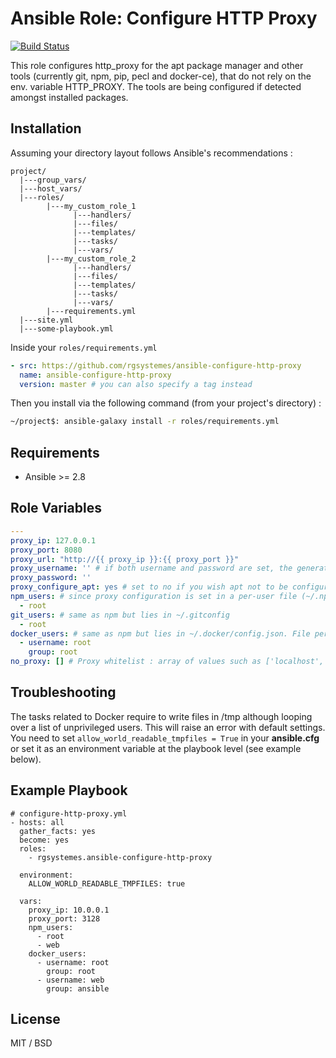 # Ansible Role: Configure HTTP Proxy

[![Build Status](https://travis-ci.com/rgsystemes/ansible-configure-http-proxy.svg?branch=master)](https://travis-ci.com/rgsystemes/ansible-configure-http-proxy)

This role configures http_proxy for the apt package manager and other tools (currently git, npm, pip, pecl and docker-ce), that do not rely on the env. variable HTTP_PROXY.
The tools are being configured if detected amongst installed packages.

## Installation

Assuming your directory layout follows Ansible's recommendations :
    
    project/
      |---group_vars/
      |---host_vars/
      |---roles/
            |---my_custom_role_1
                  |---handlers/
                  |---files/
                  |---templates/
                  |---tasks/
                  |---vars/
            |---my_custom_role_2
                  |---handlers/
                  |---files/
                  |---templates/
                  |---tasks/
                  |---vars/
            |---requirements.yml 
      |---site.yml
      |---some-playbook.yml

Inside your `roles/requirements.yml`

```yml
- src: https://github.com/rgsystemes/ansible-configure-http-proxy
  name: ansible-configure-http-proxy
  version: master # you can also specify a tag instead
```

Then you install via the following command (from your project's directory) : 
```bash
~/project$: ansible-galaxy install -r roles/requirements.yml
```

## Requirements

- Ansible >= 2.8

## Role Variables

```yml
---
proxy_ip: 127.0.0.1
proxy_port: 8080
proxy_url: "http://{{ proxy_ip }}:{{ proxy_port }}"
proxy_username: '' # if both username and password are set, the generated proxy_url variable will include them as follows : http://user:pass@host:port
proxy_password: ''
proxy_configure_apt: yes # set to no if you wish apt not to be configured by the role
npm_users: # since proxy configuration is set in a per-user file (~/.npmrc), the task needs to run for a list of users running npm commands on the host
  - root
git_users: # same as npm but lies in ~/.gitconfig
  - root
docker_users: # same as npm but lies in ~/.docker/config.json. File permissions must be set as it uses the template module
  - username: root
    group: root
no_proxy: [] # Proxy whitelist : array of values such as ['localhost', '192.168.0.0/16']
```

## Troubleshooting

The tasks related to Docker require to write files in /tmp although looping over a list of unprivileged users. This will raise an error with default settings. You need to set `allow_world_readable_tmpfiles = True` in your **ansible.cfg** or set it as an environment variable at the playbook level (see example below). 

## Example Playbook

    # configure-http-proxy.yml
    - hosts: all
      gather_facts: yes
      become: yes
      roles:
        - rgsystemes.ansible-configure-http-proxy

      environment:
        ALLOW_WORLD_READABLE_TMPFILES: true

      vars:
        proxy_ip: 10.0.0.1
        proxy_port: 3128
        npm_users:
          - root
          - web
        docker_users:
          - username: root
            group: root
          - username: web
            group: ansible

License
-------

MIT / BSD